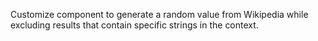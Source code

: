 Customize component to generate a random value from Wikipedia while excluding results that contain specific strings in the context.
